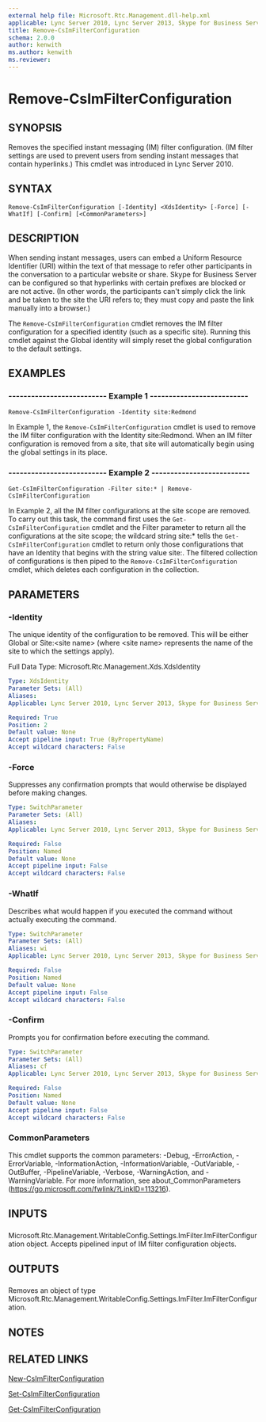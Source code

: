 ```yaml
---
external help file: Microsoft.Rtc.Management.dll-help.xml
applicable: Lync Server 2010, Lync Server 2013, Skype for Business Server 2015, Skype for Business Server 2019
title: Remove-CsImFilterConfiguration
schema: 2.0.0
author: kenwith
ms.author: kenwith
ms.reviewer:
---
```


# Remove-CsImFilterConfiguration

## SYNOPSIS
Removes the specified instant messaging (IM) filter configuration.
(IM filter settings are used to prevent users from sending instant messages that contain hyperlinks.) This cmdlet was introduced in Lync Server 2010.


## SYNTAX

```
Remove-CsImFilterConfiguration [-Identity] <XdsIdentity> [-Force] [-WhatIf] [-Confirm] [<CommonParameters>]
```

## DESCRIPTION
When sending instant messages, users can embed a Uniform Resource Identifier (URI) within the text of that message to refer other participants in the conversation to a particular website or share.
Skype for Business Server can be configured so that hyperlinks with certain prefixes are blocked or are not active.
(In other words, the participants can't simply click the link and be taken to the site the URI refers to; they must copy and paste the link manually into a browser.)

The `Remove-CsImFilterConfiguration` cmdlet removes the IM filter configuration for a specified identity (such as a specific site).
Running this cmdlet against the Global identity will simply reset the global configuration to the default settings.


## EXAMPLES

### -------------------------- Example 1 --------------------------
```
Remove-CsImFilterConfiguration -Identity site:Redmond
```

In Example 1, the `Remove-CsImFilterConfiguration` cmdlet is used to remove the IM filter configuration with the Identity site:Redmond.
When an IM filter configuration is removed from a site, that site will automatically begin using the global settings in its place.


### -------------------------- Example 2 --------------------------
```
Get-CsImFilterConfiguration -Filter site:* | Remove-CsImFilterConfiguration
```

In Example 2, all the IM filter configurations at the site scope are removed.
To carry out this task, the command first uses the `Get-CsImFilterConfiguration` cmdlet and the Filter parameter to return all the configurations at the site scope; the wildcard string site:* tells the `Get-CsImFilterConfiguration` cmdlet to return only those configurations that have an Identity that begins with the string value site:.
The filtered collection of configurations is then piped to the `Remove-CsImFilterConfiguration` cmdlet, which deletes each configuration in the collection.


## PARAMETERS

### -Identity
The unique identity of the configuration to be removed.
This will be either Global or Site:\<site name\> (where \<site name\> represents the name of the site to which the settings apply).

Full Data Type: Microsoft.Rtc.Management.Xds.XdsIdentity

```yaml
Type: XdsIdentity
Parameter Sets: (All)
Aliases: 
Applicable: Lync Server 2010, Lync Server 2013, Skype for Business Server 2015, Skype for Business Server 2019

Required: True
Position: 2
Default value: None
Accept pipeline input: True (ByPropertyName)
Accept wildcard characters: False
```

### -Force
Suppresses any confirmation prompts that would otherwise be displayed before making changes.

```yaml
Type: SwitchParameter
Parameter Sets: (All)
Aliases: 
Applicable: Lync Server 2010, Lync Server 2013, Skype for Business Server 2015, Skype for Business Server 2019

Required: False
Position: Named
Default value: None
Accept pipeline input: False
Accept wildcard characters: False
```

### -WhatIf
Describes what would happen if you executed the command without actually executing the command.

```yaml
Type: SwitchParameter
Parameter Sets: (All)
Aliases: wi
Applicable: Lync Server 2010, Lync Server 2013, Skype for Business Server 2015, Skype for Business Server 2019

Required: False
Position: Named
Default value: None
Accept pipeline input: False
Accept wildcard characters: False
```

### -Confirm
Prompts you for confirmation before executing the command.

```yaml
Type: SwitchParameter
Parameter Sets: (All)
Aliases: cf
Applicable: Lync Server 2010, Lync Server 2013, Skype for Business Server 2015, Skype for Business Server 2019

Required: False
Position: Named
Default value: None
Accept pipeline input: False
Accept wildcard characters: False
```

### CommonParameters
This cmdlet supports the common parameters: -Debug, -ErrorAction, -ErrorVariable, -InformationAction, -InformationVariable, -OutVariable, -OutBuffer, -PipelineVariable, -Verbose, -WarningAction, and -WarningVariable. For more information, see about_CommonParameters (https://go.microsoft.com/fwlink/?LinkID=113216).

## INPUTS

###  
Microsoft.Rtc.Management.WritableConfig.Settings.ImFilter.ImFilterConfiguration object.
Accepts pipelined input of IM filter configuration objects.

## OUTPUTS

###  
Removes an object of type Microsoft.Rtc.Management.WritableConfig.Settings.ImFilter.ImFilterConfiguration.

## NOTES

## RELATED LINKS

[New-CsImFilterConfiguration](New-CsImFilterConfiguration.md)

[Set-CsImFilterConfiguration](Set-CsImFilterConfiguration.md)

[Get-CsImFilterConfiguration](Get-CsImFilterConfiguration.md)

